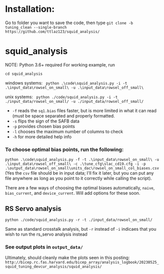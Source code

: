 # Installation:
Go to folder you want to save the code, then type
`git clone -b tuning_clean --single-branch https://github.com/ttlaz123/squid_analysis/`
# squid_analysis
NOTE: Python 3.6+ required
For working example, run 

`cd squid_analysis`

windows systems: ` python .\code\squid_analysis.py -i -t .\input_data\rowsel_on_small\ -u .\input_data\rowsel_off_small\`

unix systems: ` python ./code/squid_analysis.py -i -t ./input_data/rowsel_on_small/ -u ./input_data/rowsel_off_small/`

* `-f` reads the `sq1.bias` files faster, but is more limited in what it can read (must be space separated and properly formatted.
* `-s` flips the sign of the SAFB data
* `-p` provides chosen bias points
* `-l` chooses the maximum number of columns to check
* `-h` for more detailed help info

### To choose optimal bias points, run the following:
`python .\code\squid_analysis.py -f -t .\input_data\rowsel_on_small\ -u .\input_data\rowsel_off_small\ -c .\tune_cfg\slac_cd19.cfg -i -p .\output_data\rowsel_on_small\units_dac\rowsel_on_small_col_biases.csv` 
(Yes the `csv` file should be in input data; I'll fix it later, but you can put any file anywhere as long as you point to it correctly while calling the script).

There are a few ways of choosing the optimal biases automatically, `naive`, `bias_current`, and `device_current`. Will add options for these soon.

## RS Servo analysis
` python ./code/squid_analysis.py -r -t ./input_data/rowsel_on_small/ `

Same as standard crosstalk analysis, but `-r` instead of `-i` indicaes that you wish to run the rs_servo analysis instead

### See output plots in `output_data/`

Ultimately, should cleanly make the plots seen in this posting: `http://bicep.rc.fas.harvard.edu/bicep_array/analysis_logbook/20230525_squid_tuning_devcur_analysis/squid_analysis/`



